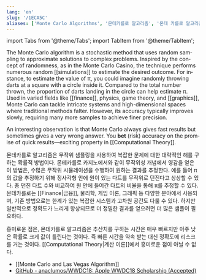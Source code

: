 ```yaml
---
lang: 'en'
slug: '/1ECA5C'
aliases: ['Monte Carlo Algorithms', '몬테카를로 알고리즘', '몬테 카를로 알고리즘']
---
```


import Tabs from '@theme/Tabs';
import TabItem from '@theme/TabItem';

<Tabs groupId='lang' queryString>
<TabItem value='en' label='English 🇺🇸' lang='en-US' default>
<div lang='en-US'>

The Monte Carlo algorithm is a stochastic method that uses random sampling to approximate solutions to complex problems. Inspired by the concept of randomness, as in the Monte Carlo Casino, the technique performs numerous random [[simulations]] to estimate the desired outcome. For instance, to estimate the value of π, you could imagine randomly throwing darts at a square with a circle inside it. Compared to the total number thrown, the proportion of darts landing in the circle can help estimate π. Used in varied fields like [[finance]], physics, game theory, and [[graphics]], Monte Carlo can tackle intricate systems and high-dimensional spaces where traditional methods falter. However, its accuracy typically improves slowly, requiring many more samples to achieve finer precision.

An interesting observation is that Monte Carlo always gives fast results but sometimes gives a very wrong answer. You **bet** (risk) accuracy on the promise of quick results—exciting property in [[Computational Theory]].

</div>
</TabItem>
<TabItem value='ko' label='한국어 🇰🇷' lang='ko-KR'>
<div lang='ko-KR'>

몬테카를로 알고리즘은 무작위 샘플링을 사용하여 복잡한 문제에 대한 대략적인 해를 구하는 확률적 방법이다. 몬테카를로 카지노에서와 같이 무작위성 개념에서 영감을 얻은 이 방법은, 수많은 무작위 시뮬레이션을 수행하여 원하는 결과를 추정한다. 예를 들어 π의 값을 추정하기 위해 정사각형 안에 원이 있는 다트를 무작위로 던진다고 상상할 수 있다. 총 던진 다트 수와 비교하여 원 안에 들어간 다트의 비율을 통해 π를 추정할 수 있다. 몬테카를로는 [[Finance|금융]], 물리학, 게임 이론, 그래픽 등 다양한 분야에서 사용되며, 기존 방법으로는 한계가 있는 복잡한 시스템과 고차원 공간도 다룰 수 있다. 하지만 일반적으로 정확도가 느리게 향상되므로 더 정밀한 결과를 얻으려면 더 많은 샘플이 필요하다.

흥미로운 점은, 몬테카를로 알고리즘은 추산치를 구하는 시간은 매우 빠르지만 아주 낮은 확률로 크게 값이 틀린다는 것이다. 즉 빠른 시간을 약속 받는 대신 정확도에 리스크를 거는 것이다. [[Computational Theory|계산 이론]]에서 흥미로운 점이 아닐 수 없다.

</div>
</TabItem>
</Tabs>

- [[Monte Carlo and Las Vegas Algorithm]]
- [GitHub - anaclumos/WWDC18: Apple WWDC18 Scholarship (Accepted)](https://github.com/anaclumos/wwdc18)
